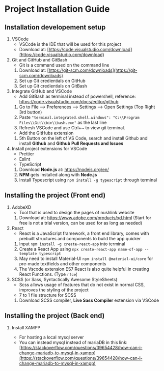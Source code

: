 # Project Installation Guide

## Installation developement setup

1. VSCode
   - VSCode is the IDE that will be used for this project
   - Download at: [https://code.visualstudio.com/download](https://code.visualstudio.com/download)
2. Git and GitHub and GitBash
    - Git is a command used on the command line
    1. Download at: [https://git-scm.com/downloads](https://git-scm.com/downloads)
    2. Set up Git credientials on GitHub
    3. Set up Git credientials on GitBash
3.  Integrate GitHub and VSCode
    - Add GitBash as terminal instead of powershell, reference: https://code.visualstudio.com/docs/editor/github
    1. Go to File --> Preferences --> Settings --> Open Settings (Top Right 3rd button)
    2. Paste `"terminal.integrated.shell.windows": "C:\\Program Files\\Git\\bin\\bash.exe"` as the last line
    3. Refresh VSCode and use Ctrl+~ to view git terminal.
    - Add the GitHubs extension
    1. 5th Button on the left of VS Code, search and install Github and install <b>Github</b> and <b>Github Pull Requests and Issues</b>
4. Install project extensions for VSCode
    - Prettier
    - Eslint
    - TypeScript
    1. Download <b>Node.js</b> at: https://nodejs.org/en/
    2. <b>NPM</b> gets installed along with <b>Node.js</b>
    3. Install Typescript using `npm install -g typescript` through terminal
    
## Installing the project (Front end)
1. AdobeXD
    - Tool that is used to design the pages of nushlink website
    1. Download at: https://www.adobe.com/products/xd.html (Start for free is not a trial version, can be used for as long as needed) 
2. React
    - React is a JavaScript framework, a front end library, comes with prebuilt structures and components to build the app quicker
    1. Input `npm install -g create-react-app` into terminal
    2. Create a React App using `npx create-react-app name-of-app --template typescript`
    3. May need to install Material-UI `npm install @material-ui/core` for pre-made textfields and other components
    4. The Vscode extension ES7 React is also quite helpful in creating React Functions. (Type `rfce`)
3. SCSS (or Sass, Syntactically Awesome StyleSheets)
    - Scss allows usage of features that do not exist in normal CSS, improves the styling of the project
    - 7 to 1 file structure for SCSS
    1. Download SCSS compiler, <b>Live Sass Compiler</b> extension via VSCode
    


## Installing the project (Back end)

1. Install XAMPP
   
   - For hosting a local mysql server
   - You can instead mysql instead of mariaDB in this link: [https://stackoverflow.com/questions/39654428/how-can-i-change-mariadb-to-mysql-in-xampp](https://stackoverflow.com/questions/39654428/how-can-i-change-mariadb-to-mysql-in-xampp)
